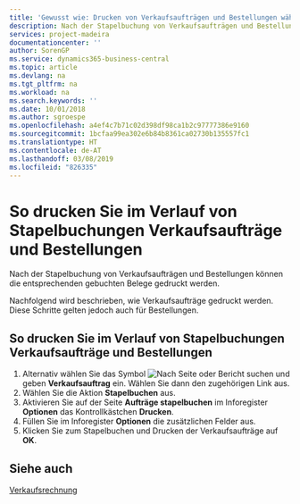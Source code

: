 ```yaml
---
title: 'Gewusst wie: Drucken von Verkaufsaufträgen und Bestellungen während der Stapelbuchung.'
description: Nach der Stapelbuchung von Verkaufsaufträgen und Bestellungen können die entsprechenden gebuchten Belege gedruckt werden.
services: project-madeira
documentationcenter: ''
author: SorenGP
ms.service: dynamics365-business-central
ms.topic: article
ms.devlang: na
ms.tgt_pltfrm: na
ms.workload: na
ms.search.keywords: ''
ms.date: 10/01/2018
ms.author: sgroespe
ms.openlocfilehash: a4ef4c7b71c02d398df98ca1b2c97777386e9160
ms.sourcegitcommit: 1bcfaa99ea302e6b84b8361ca02730b135557fc1
ms.translationtype: HT
ms.contentlocale: de-AT
ms.lasthandoff: 03/08/2019
ms.locfileid: "826335"
---
```

# <a name="print-sales-and-purchase-orders-during-batch-posting"></a>So drucken Sie im Verlauf von Stapelbuchungen Verkaufsaufträge und Bestellungen
Nach der Stapelbuchung von Verkaufsaufträgen und Bestellungen können die entsprechenden gebuchten Belege gedruckt werden.  

Nachfolgend wird beschrieben, wie Verkaufsaufträge gedruckt werden. Diese Schritte gelten jedoch auch für Bestellungen.  

## <a name="to-print-sales-and-purchase-orders-during-batch-posting"></a>So drucken Sie im Verlauf von Stapelbuchungen Verkaufsaufträge und Bestellungen  

1.  Alternativ wählen Sie das Symbol ![Nach Seite oder Bericht suchen](../../media/ui-search/search_small.png "Nach Seite oder Bericht suchen") und geben **Verkaufsauftrag** ein. Wählen Sie dann den zugehörigen Link aus.  
2.  Wählen Sie die Aktion **Stapelbuchen** aus.  
3.  Aktivieren Sie auf der Seite **Aufträge stapelbuchen** im Inforegister **Optionen** das Kontrollkästchen **Drucken**.  
4.  Füllen Sie im Inforegister **Optionen** die zusätzlichen Felder aus.  
5.  Klicken Sie zum Stapelbuchen und Drucken der Verkaufsaufträge auf **OK**.  

## <a name="see-also"></a>Siehe auch  
[Verkaufsrechnung](../../sales-how-invoice-sales.md)
